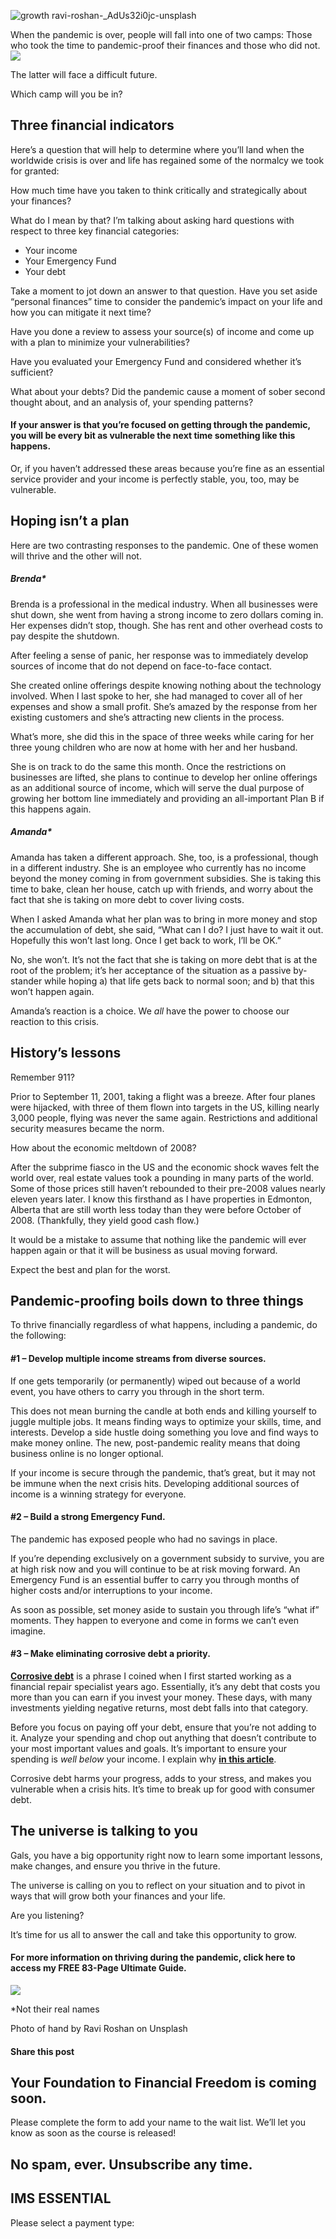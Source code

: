 ![growth ravi-roshan-_AdUs32i0jc-unsplash](https://yourfinanciallaunchpad.com/wp-content/uploads/elementor/thumbs/growth-ravi-roshan-_AdUs32i0jc-unsplash-scaled-qdc6cmzytjfl1fri5t9j8vqkulav3ux2ws6d2sfatk.jpg "growth ravi-roshan-_AdUs32i0jc-unsplash")

When the pandemic is over, people will fall into one of two camps: Those who took the time to pandemic-proof their finances and those who did not. ![](http://yflmainprod.wpengine.com/wp-content/uploads/2020/05/growth-ravi-roshan-_AdUs32i0jc-unsplash-1024x575.jpg)

The latter will face a difficult future.

Which camp will you be in?

## Three financial indicators

Here’s a question that will help to determine where you’ll land when the worldwide crisis is over and life has regained some of the normalcy we took for granted:

How much time have you taken to think critically and strategically about your finances?

What do I mean by that? I’m talking about asking hard questions with respect to three key financial categories:

- Your income
- Your Emergency Fund
- Your debt

Take a moment to jot down an answer to that question. Have you set aside “personal finances” time to consider the pandemic’s impact on your life and how you can mitigate it next time?

Have you done a review to assess your source(s) of income and come up with a plan to minimize your vulnerabilities?

Have you evaluated your Emergency Fund and considered whether it’s sufficient?

What about your debts? Did the pandemic cause a moment of sober second thought about, and an analysis of, your spending patterns?

#### If your answer is that you’re focused on getting through the pandemic, you will be every bit as vulnerable the next time something like this happens.

Or, if you haven’t addressed these areas because you’re fine as an essential service provider and your income is perfectly stable, you, too, may be vulnerable.

## Hoping isn’t a plan

Here are two contrasting responses to the pandemic. One of these women will thrive and the other will not.

##### Brenda\*

Brenda is a professional in the medical industry. When all businesses were shut down, she went from having a strong income to zero dollars coming in. Her expenses didn’t stop, though. She has rent and other overhead costs to pay despite the shutdown.

After feeling a sense of panic, her response was to immediately develop sources of income that do not depend on face-to-face contact.

She created online offerings despite knowing nothing about the technology involved. When I last spoke to her, she had managed to cover all of her expenses and show a small profit. She’s amazed by the response from her existing customers and she’s attracting new clients in the process.

What’s more, she did this in the space of three weeks while caring for her three young children who are now at home with her and her husband.

She is on track to do the same this month. Once the restrictions on businesses are lifted, she plans to continue to develop her online offerings as an additional source of income, which will serve the dual purpose of growing her bottom line immediately and providing an all-important Plan B if this happens again.

##### Amanda\*

Amanda has taken a different approach. She, too, is a professional, though in a different industry. She is an employee who currently has no income beyond the money coming in from government subsidies. She is taking this time to bake, clean her house, catch up with friends, and worry about the fact that she is taking on more debt to cover living costs.

When I asked Amanda what her plan was to bring in more money and stop the accumulation of debt, she said, “What can I do? I just have to wait it out. Hopefully this won’t last long. Once I get back to work, I’ll be OK.”

No, she won’t. It’s not the fact that she is taking on more debt that is at the root of the problem; it’s her acceptance of the situation as a passive by-stander while hoping a) that life gets back to normal soon; and b) that this won’t happen again.

Amanda’s reaction is a choice. We *all* have the power to choose our reaction to this crisis.

## History’s lessons

Remember 911?

Prior to September 11, 2001, taking a flight was a breeze. After four planes were hijacked, with three of them flown into targets in the US, killing nearly 3,000 people, flying was never the same again. Restrictions and additional security measures became the norm.

How about the economic meltdown of 2008?

After the subprime fiasco in the US and the economic shock waves felt the world over, real estate values took a pounding in many parts of the world. Some of those prices still haven’t rebounded to their pre-2008 values nearly eleven years later. I know this firsthand as I have properties in Edmonton, Alberta that are still worth less today than they were before October of 2008. (Thankfully, they yield good cash flow.)

It would be a mistake to assume that nothing like the pandemic will ever happen again or that it will be business as usual moving forward.

Expect the best and plan for the worst.

## Pandemic-proofing boils down to three things

To thrive financially regardless of what happens, including a pandemic, do the following:

#### #1 – Develop multiple income streams from diverse sources.

If one gets temporarily (or permanently) wiped out because of a world event, you have others to carry you through in the short term.

This does not mean burning the candle at both ends and killing yourself to juggle multiple jobs. It means finding ways to optimize your skills, time, and interests. Develop a side hustle doing something you love and find ways to make money online. The new, post-pandemic reality means that doing business online is no longer optional.

If your income is secure through the pandemic, that’s great, but it may not be immune when the next crisis hits. Developing additional sources of income is a winning strategy for everyone.

#### #2 – Build a strong Emergency Fund.

The pandemic has exposed people who had no savings in place.

If you’re depending exclusively on a government subsidy to survive, you are at high risk now and you will continue to be at risk moving forward. An Emergency Fund is an essential buffer to carry you through months of higher costs and/or interruptions to your income.

As soon as possible, set money aside to sustain you through life’s “what if” moments. They happen to everyone and come in forms we can’t even imagine.

#### #3 – Make eliminating corrosive debt a priority.

**[Corrosive debt](https://yflmainprod.wpengine.com/2017/02/are-you-really-living-within-your-means/)** is a phrase I coined when I first started working as a financial repair specialist years ago. Essentially, it’s any debt that costs you more than you can earn if you invest your money. These days, with many investments yielding negative returns, most debt falls into that category.

Before you focus on paying off your debt, ensure that you’re not adding to it. Analyze your spending and chop out anything that doesn’t contribute to your most important values and goals. It’s important to ensure your spending is *well below* your income. I explain why **[in this article](https://yflmainprod.wpengine.com/2018/10/why-living-within-your-means-isnt-enough/)**.

Corrosive debt harms your progress, adds to your stress, and makes you vulnerable when a crisis hits. It’s time to break up for good with consumer debt.

## The universe is talking to you

Gals, you have a big opportunity right now to learn some important lessons, make changes, and ensure you thrive in the future.

The universe is calling on you to reflect on your situation and to pivot in ways that will grow both your finances and your life.

Are you listening?

It’s time for us all to answer the call and take this opportunity to grow.

#### For more information on thriving during the pandemic, click here to access my FREE 83-Page Ultimate Guide.

![](http://yflmainprod.wpengine.com/wp-content/uploads/2020/05/Ultimate-Guide-cover.png)

\*Not their real names

Photo of hand by Ravi Roshan on Unsplash

#### Share this post

## Your Foundation to Financial Freedom is coming soon.

Please complete the form to add your name to the wait list. We’ll let you know as soon as the course is released!

## No spam, ever. Unsubscribe any time.

## IMS ESSENTIAL

Please select a payment type: